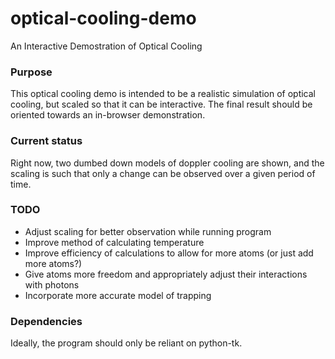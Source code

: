 # optical-cooling-demo
An Interactive Demostration of Optical Cooling

### Purpose

This optical cooling demo is intended to be a realistic simulation of optical cooling, but scaled so that it can be interactive. The final result should be oriented towards an in-browser demonstration.

### Current status

Right now, two dumbed down models of doppler cooling are shown, and the scaling is such that only a change can be observed over a given period of time.

### TODO

* Adjust scaling for better observation while running program
* Improve method of calculating temperature
* Improve efficiency of calculations to allow for more atoms (or just add more atoms?)
* Give atoms more freedom and appropriately adjust their interactions with photons
* Incorporate more accurate model of trapping

### Dependencies

Ideally, the program should only be reliant on python-tk.
